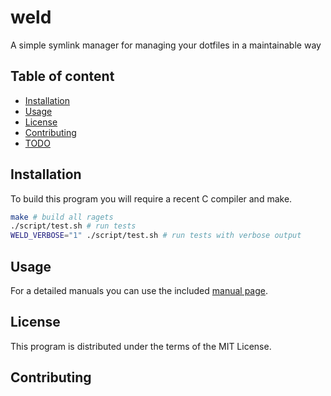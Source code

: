 # weld

A simple symlink manager for managing your dotfiles
in a maintainable way

## Table of content

- [Installation](#Installation)
- [Usage](#Usage)
- [License](#License)
- [Contributing](#Contributing)
- [TODO](#TODO)

## Installation

To build this program you will require a recent C compiler and make.

```sh
make # build all ragets
./script/test.sh # run tests 
WELD_VERBOSE="1" ./script/test.sh # run tests with verbose output
```

## Usage

For a detailed manuals you can use the included [manual page](./doc/weld.8).

## License

This program is distributed under the terms of the MIT License.

## Contributing


